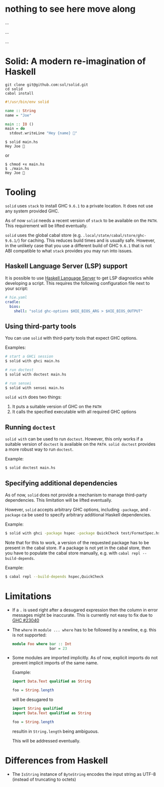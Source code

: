 # nothing to see here move along
...

...

...

# Solid: A modern re-imagination of Haskell

```
git clone git@github.com:sol/solid.git
cd solid
cabal install
```

```haskell
#!/usr/bin/env solid

name :: String
name = "Joe"

main :: IO ()
main = do
  stdout.writeLine "Hey {name} 👋"
```

```
$ solid main.hs
Hey Joe 👋
```
or
```
$ chmod +x main.hs
$ ./main.hs
Hey Joe 👋
```

# Tooling

`solid` uses `stack` to install GHC `9.6.1` to a private location.  It does not
use any system provided GHC.

As of now `solid` needs a recent version of `stack` to be available on the
`PATH`.  This requirement will be lifted eventually.

`solid` uses the global cabal store (e.g.
`.local/state/cabal/store/ghc-9.6.1/`) for caching.  This reduces build times
and is usually safe.  However, in the unlikely case that you use a different
build of GHC `9.6.1` that is not ABI compatible to what `stack` provides you
may run into issues.

## Haskell Language Server (LSP) support

It is possible to use [Haskell Language Server](https://github.com/haskell/haskell-language-server)
to get LSP diagnostics while developing a script.  This requires the following
configuration file next to your script:

```yaml
# hie.yaml
cradle:
  bios:
    shell: "solid ghc-options $HIE_BIOS_ARG > $HIE_BIOS_OUTPUT"
```


## Using third-party tools

You can use `solid` with third-party tools that expect GHC options.

Examples:

```bash
# start a GHCi session
$ solid with ghci main.hs
```

```bash
# run doctest
$ solid with doctest main.hs
```

```bash
# run sensei
$ solid with sensei main.hs
```

`solid with` does two things:

1. It puts a suitable version of GHC on the `PATH`
1. It calls the specified executable with all required GHC options

## Running `doctest`

`solid with` can be used to run `doctest`.  However, this only works if a
suitable version of `doctest` is available on the `PATH`.  `solid doctest`
provides a more robust way to run `doctest`.

Example:

```bash
$ solid doctest main.hs
```

## Specifying additional dependencies

As of now, `solid` does not provide a mechanism to manage third-party
dependencies.  This limitation will be lifted eventually.

However, `solid` accepts arbitrary GHC options, including `-package`, and
`-package` ca be used to specify arbitrary additional Haskell dependencies.

Example:

```bash
$ solid with ghci -package hspec -package QuickCheck test/FormatSpec.hs
```

Note that for this to work, a version of the requested package has to be
present in the cabal store.  If a package is not yet in the cabal store, then
you have to populate the cabal store manually, e.g. with `cabal repl
--build-depends`.

Example:

```bash
$ cabal repl --build-depends hspec,QuickCheck
```

# Limitations

- If a `.` is used right after a desugared expression then the column in error
  messages might be inaccurate.  This is currently not easy to fix due to
  [GHC #23040](https://gitlab.haskell.org/ghc/ghc/-/issues/23040)
- The `where` in `module ... where` has to be followed by a newline, e.g. this
  is not supported:

  ```haskell
  module Foo where bar :: Int
                   bar = 23
  ```
- Some modules are imported implicitly.  As of now, explicit imports do not
  prevent implicit imports of the same name.

  Example:

  ```haskell
  import Data.Text qualified as String

  foo = String.length
  ```

  will be desugared to

  ```haskell
  import String qualified
  import Data.Text qualified as String

  foo = String.length
  ```
  resultin in `String.length` being ambiguous.

  This will be addressed eventually.

# Differences from Haskell

- The `IsString` instance of `ByteString` encodes the input string as UTF-8
  (instead of truncating to octets)
